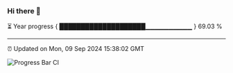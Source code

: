 ### Hi there 👋

⏳ Year progress { ████████████████████▁▁▁▁▁▁▁▁▁▁ } 69.03 %

---

⏰ Updated on Mon, 09 Sep 2024 15:38:02 GMT

![Progress Bar CI](https://github.com/IshwaranRudhara/GIT-ACTION/workflows/Progress%20Bar%20CI/badge.svg)
